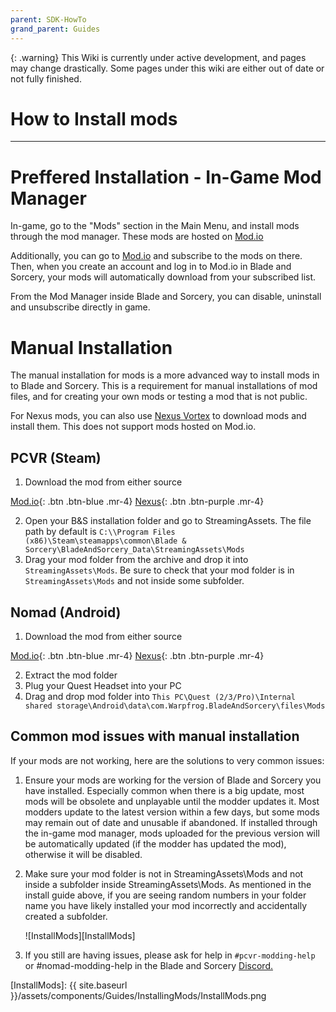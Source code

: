 ```yaml
---
parent: SDK-HowTo
grand_parent: Guides
---
```

{: .warning}
This Wiki is currently under active development, and pages may change drastically. Some pages under this wiki are either out of date or not fully finished.

# How to Install mods
---
# Preffered Installation - In-Game Mod Manager

In-game, go to the "Mods" section in the Main Menu, and install mods through the mod manager. These mods are hosted on [Mod.io](https://mod.io/g/blade-and-sorcery)

Additionally, you can go to [Mod.io](https://mod.io/g/blade-and-sorcery) and subscribe to the mods on there. Then, when you create an account and log in to Mod.io in Blade and Sorcery, your mods will automatically download from your subscribed list.

From the Mod Manager inside Blade and Sorcery, you can disable, uninstall and unsubscribe directly in game.


# Manual Installation
The manual installation for mods is a more advanced way to install mods in to Blade and Sorcery. This is a requirement for manual installations of mod files, and for creating your own mods or testing a mod that is not public. 

For Nexus mods, you can also use [Nexus Vortex](https://www.nexusmods.com/site/mods/1) to download mods and install them. This does not support mods hosted on Mod.io.

## PCVR (Steam)

1. Download the mod from either source

 [Mod.io](https://mod.io/g/blade-and-sorcery){: .btn .btn-blue .mr-4} [Nexus](https://www.nexusmods.com/bladeandsorcery/mods/){: .btn .btn-purple .mr-4}

2. Open your B&S installation folder and go to StreamingAssets. The file path by default is `C:\\Program Files (x86)\Steam\steamapps\common\Blade & Sorcery\BladeAndSorcery_Data\StreamingAssets\Mods`
3. Drag your mod folder from the archive and drop it into `StreamingAssets\Mods`. Be sure to check that your mod folder is in `StreamingAssets\Mods` and not inside some subfolder.

## Nomad (Android)

1. Download the mod from either source

 [Mod.io](https://mod.io/g/blade-and-sorcery){: .btn .btn-blue .mr-4} [Nexus](https://www.nexusmods.com/bladeandsorcery/mods/){: .btn .btn-purple .mr-4}

2. Extract the mod folder
3. Plug your Quest Headset into your PC
4. Drag and drop mod folder into `This PC\Quest (2/3/Pro)\Internal shared storage\Android\data\com.Warpfrog.BladeAndSorcery\files\Mods`

## Common mod issues with manual installation 

If your mods are not working, here are the solutions to very common issues:

1. Ensure your mods are working for the version of Blade and Sorcery you have installed. Especially common when there is a big update, most mods will be obsolete and unplayable until the modder updates it. Most modders update to the latest version within a few days, but some mods may remain out of date and unusable if abandoned. If installed through the in-game mod manager, mods uploaded for the previous version will be automatically updated (if the modder has updated the mod), otherwise it will be disabled.
2. Make sure your mod folder is not in StreamingAssets\Mods and not inside a subfolder inside StreamingAssets\Mods. As mentioned in the install guide above, if you are seeing random numbers in your folder name you have likely installed your mod incorrectly and accidentally created a subfolder.
    
    ![InstallMods][InstallMods]
    
3. If you still are having issues, please ask for help in `#pcvr-modding-help` or #nomad-modding-help in the Blade and Sorcery [Discord.](https://discord.gg/bladeandsorcery)


[InstallMods]: {{ site.baseurl }}/assets/components/Guides/InstallingMods/InstallMods.png